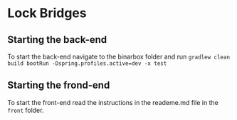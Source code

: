 # Lock Bridges

## Starting the back-end
To start the back-end navigate to the binarbox folder and run `gradlew clean build bootRun -Dspring.profiles.active=dev -x test`

## Starting the frond-end
To start the front-end read the instructions in the reademe.md file in the `front` folder.
